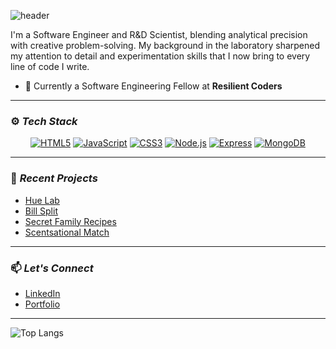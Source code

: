 ![header](https://capsule-render.vercel.app/api?type=waving&height=300&color=gradient&text=Hi,%20I'm%20Medina)

I'm a Software Engineer and R&D Scientist, blending analytical precision with creative problem-solving. My background in the laboratory sharpened my attention to detail and experimentation skills that I now bring to every line of code I write. 

- 🔭 Currently a Software Engineering Fellow at **Resilient Coders**

---
### ⚙️ *Tech Stack*

<div align="center">

[![HTML5](https://img.shields.io/badge/HTML-fb8f67?style=flat-square&logo=HTML5&logoColor=fdfffc)](https://html.com/)
[![JavaScript](https://img.shields.io/badge/JavaScript-172121?style=flat-square&logo=javascript)](https://www.javascript.com/)
[![CSS3](https://img.shields.io/badge/CSS3-2ea3f2?style=flat-square&logo=css3&logoColor=fff)](https://developer.mozilla.org/en-US/docs/Web/CSS)
[![Node.js](https://img.shields.io/badge/Node.js-3c873a?style=flat-square&logo=Node.js&logoColor=fff)](https://nodejs.org/)
[![Express](https://img.shields.io/badge/Express-000?style=flat-square&logo=express&logoColor=fff)](https://expressjs.com/)
[![MongoDB](https://img.shields.io/badge/MongoDB-47a248?style=flat-square&logo=mongodb&logoColor=fff)](https://www.mongodb.com/)

</div>

---
### 🚧 *Recent Projects*
- [Hue Lab](#)
- [Bill Split](https://bill-split-8syg.onrender.com)
- [Secret Family Recipes](https://family-recipes-g9hi.onrender.com)
- [Scentsational Match](#)

---
###  📫 *Let's Connect*
- [LinkedIn](https://www.linkedin.com/in/medina-geyer/)
- [Portfolio](https://www.medinageyer.com)

<!-- Optional GitHub Stats -->
---
![Top Langs](https://github-readme-stats.vercel.app/api/top-langs/?username=medinag-codes&layout=compact&theme=radical)
